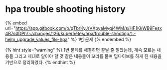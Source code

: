 # hpa trouble shooting history

{% embed url="https://app.gitbook.com/o/qTbrKyJrVXpyaMyqj4WM/s/HF1KkWB9Fesx4B7s0DPh/~/changes/126/kubernetes/hpa/trouble-shooting/1.-helm_upgrade_values_file-hpa" %}
1번 문제
{% endembed %}

{% hint style="warning" %}
1번 문제를 해결하면 끝날 줄 알았는데, 계속 모르는 내용들 그리고 제대로 알아야 할 것 같은 내용들이 꼬리를 물며 딥다이브를 하게 된 내용을 기반으로 정리하였다.
{% endhint %}

